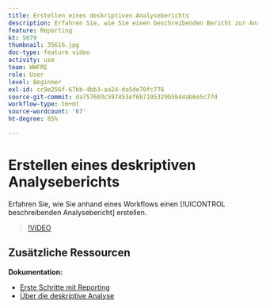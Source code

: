 ```yaml
---
title: Erstellen eines deskriptiven Analyseberichts
description: Erfahren Sie, wie Sie einen beschreibenden Bericht zur Analyse aus einem Workflow in Adobe Campaign Classic erstellen.
feature: Reporting
kt: 5079
thumbnail: 35616.jpg
doc-type: feature video
activity: use
team: WWFRE
role: User
level: Beginner
exl-id: cc9e256f-67bb-4bb3-aa24-da5de70fc776
source-git-commit: da757603c597453ef6b7195329b5b44ab6e5c77d
workflow-type: tm+mt
source-wordcount: '67'
ht-degree: 85%

---
```


# Erstellen eines deskriptiven Analyseberichts

Erfahren Sie, wie Sie anhand eines Workflows einen [!UICONTROL beschreibenden Analysebericht] erstellen.

>[!VIDEO](https://video.tv.adobe.com/v/35616?quality=12)

## Zusätzliche Ressourcen

**Dokumentation:**

* [Erste Schritte mit Reporting](https://docs.adobe.com/content/help/en/campaign-classic/using/reporting/reporting-in-adobe-campaign/about-adobe-campaign-reporting-tools.html)
* [Über die deskriptive Analyse](https://docs.adobe.com/content/help/en/campaign-classic/using/reporting/analyzing-populations/about-descriptive-analysis.html)
